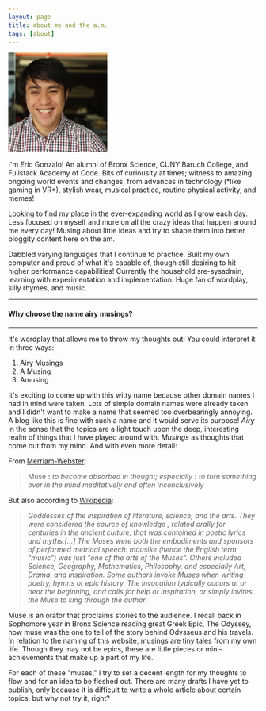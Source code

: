 ```yaml
---
layout: page
title: about me and the a.m.
tags: [about]
---
```

    
<article>
<div class="col-sm-10">
	<img class="profile-about" src="/images/about/me-header.jpg"/><p>I'm Eric Gonzalo! An alumni of Bronx Science, CUNY Baruch College, and Fullstack Academy of Code. Bits of curiousity at times; witness to amazing ongoing world events and changes, from advances in technology (*like gaming in VR*), stylish wear, musical practice, routine physical activity, and memes!</p>
	<p>Looking to find my place in the ever-expanding world as I grow each day. Less focused on myself and more on all the crazy ideas that happen around me every day! Musing about little ideas and try to shape them into better bloggity content here on the am.</p>
	<p>Dabbled varying languages that I continue to practice. Built my own computer and proud of what it's capable of, though still desiring to hit higher performance capabilities! Currently the household sre-sysadmin, learning with experimentation and implementation. Huge fan of wordplay, silly rhymes, and music.</p>
	<hr class="break-margin color-black">
	<h4 class="break-margin">Why choose the name airy musings?</h4>
	<hr class="break-margin color-black">
	<div>
		It's wordplay that allows me to throw my thoughts out! You could interpret it in three ways:
		<ol>
			<li>Airy Musings</li>
			<li>A Musing</li>
			<li>Amusing</li>
		</ol>
		<p>It's exciting to come up with this witty name because other domain names I had in mind were taken. Lots of simple domain names were already taken and I didn't want to make a name that seemed too overbearingly annoying. A blog like this is fine with such a name and it would serve its purpose! <em>Airy</em> in the sense that the topics are a light touch upon the deep, interesting realm of things that I have played around with. <em>Musings</em> as thoughts that come out from my mind. And with even more detail:</p>
		From <a href="http://www.merriam-webster.com/dictionary/muse" target="_blank">Merriam-Webster</a>:
		<blockquote>Muse  <span class="ssens"><strong>:</strong>  <em>to become absorbed in thought; especially <strong>:</strong>  to turn something over in the mind meditatively and often inconclusively </em></span></blockquote>
		But also according to <a href="https://en.wikipedia.org/wiki/Muse" target="_blank">Wikipedia</a>:
		<blockquote><em>Goddesses of the inspiration of literature, science, and the arts. They were considered the source of knowledge , related orally for centuries in the ancient culture, that was contained in poetic lyrics and myths.[...] </em>			
		<em>The Muses were both the embodiments and sponsors of performed metrical speech: mousike (hence the English term "music") was just "one of the arts of the Muses". Others included Science, Geography, Mathematics, Philosophy, and especially Art, Drama, and inspiration. Some authors invoke Muses when writing poetry, hymns or epic history. The invocation typically occurs at or near the beginning, and calls for help or inspiration, or simply invites the Muse to sing through the author. </em></blockquote>
		<p>Muse is an orator that proclaims stories to the audience. I recall back in Sophomore year in Bronx Science reading great Greek Epic, The Odyssey, how muse was the one to tell of the story behind Odysseus and his travels. In relation to the naming of this website, musings are tiny tales from my own life. Though they may not be epics, these are little pieces or mini-achievements that make up a part of my life.</p>
		<p>For each of these "muses," I try to set a decent length for my thoughts to flow and for an idea to be fleshed out. There are many drafts I have yet to publish, only because it is difficult to write a whole article about certain topics, but why not try it, right?</p>
	</div>
</div><!--ugh forgot to close the div before and footer overlapped-->
	<div class="clearfix"></div>
<div class="col-sm-2 sidebar-2">
	
</div>

</article>

